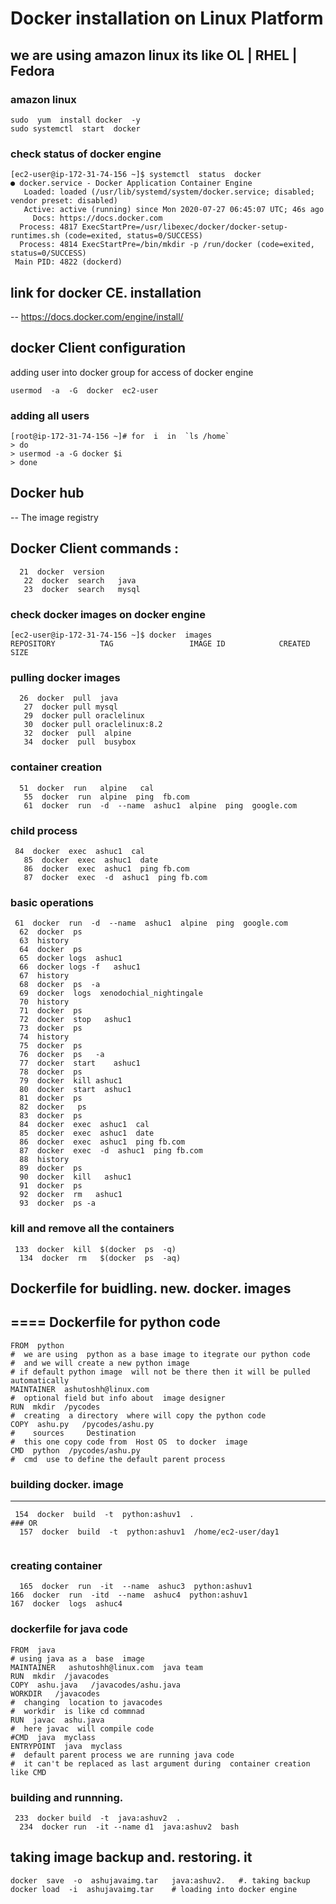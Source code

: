 # Docker installation on Linux Platform
## we are using amazon linux its like OL | RHEL | Fedora

### amazon linux

```
sudo  yum  install docker  -y
sudo systemctl  start  docker 
```

### check status of docker engine 

```
[ec2-user@ip-172-31-74-156 ~]$ systemctl  status  docker  
● docker.service - Docker Application Container Engine
   Loaded: loaded (/usr/lib/systemd/system/docker.service; disabled; vendor preset: disabled)
   Active: active (running) since Mon 2020-07-27 06:45:07 UTC; 46s ago
     Docs: https://docs.docker.com
  Process: 4817 ExecStartPre=/usr/libexec/docker/docker-setup-runtimes.sh (code=exited, status=0/SUCCESS)
  Process: 4814 ExecStartPre=/bin/mkdir -p /run/docker (code=exited, status=0/SUCCESS)
 Main PID: 4822 (dockerd)

```


## link for docker CE. installation 

-- https://docs.docker.com/engine/install/

##  docker Client configuration 

adding  user into docker group for access of docker engine 

```
usermod  -a  -G  docker  ec2-user
```

### adding all users
```
[root@ip-172-31-74-156 ~]# for  i  in  `ls /home`
> do
> usermod -a -G docker $i
> done
```

## Docker hub 

-- The image registry 

## Docker Client commands :
```
  21  docker  version 
   22  docker  search   java 
   23  docker  search   mysql 
 ```
### check docker images on docker engine 

```
[ec2-user@ip-172-31-74-156 ~]$ docker  images
REPOSITORY          TAG                 IMAGE ID            CREATED             SIZE

```
### pulling docker images

```
  26  docker  pull  java 
   27  docker pull mysql
   29  docker pull oraclelinux
   30  docker pull oraclelinux:8.2
   32  docker  pull  alpine  
   34  docker  pull  busybox 

```
### container creation 
```
  51  docker  run   alpine   cal  
   55  docker  run  alpine  ping  fb.com 
   61  docker  run  -d  --name  ashuc1  alpine  ping  google.com 
```
### child process 
```
 84  docker  exec  ashuc1  cal  
   85  docker  exec  ashuc1  date
   86  docker  exec  ashuc1  ping fb.com 
   87  docker  exec  -d  ashuc1  ping fb.com 
  ```
 ### basic operations 
 
 ```
  61  docker  run  -d  --name  ashuc1  alpine  ping  google.com 
   62  docker  ps
   63  history 
   64  docker  ps
   65  docker logs  ashuc1  
   66  docker logs -f   ashuc1  
   67  history 
   68  docker  ps  -a
   69  docker  logs  xenodochial_nightingale
   70  history 
   71  docker  ps
   72  docker  stop   ashuc1  
   73  docker  ps
   74  history 
   75  docker  ps
   76  docker  ps   -a
   77  docker  start    ashuc1  
   78  docker  ps
   79  docker  kill ashuc1  
   80  docker  start  ashuc1  
   81  docker  ps
   82  docker   ps  
   83  docker  ps
   84  docker  exec  ashuc1  cal  
   85  docker  exec  ashuc1  date
   86  docker  exec  ashuc1  ping fb.com 
   87  docker  exec  -d  ashuc1  ping fb.com 
   88  history 
   89  docker  ps
   90  docker  kill   ashuc1  
   91  docker  ps  
   92  docker  rm   ashuc1  
   93  docker  ps -a

 ```

### kill and remove all the containers

```
 133  docker  kill  $(docker  ps  -q)
  134  docker  rm   $(docker  ps  -aq)

```
## Dockerfile for buidling. new. docker. images

==== Dockerfile for python code 
---
```
FROM  python
#  we are using  python as a base image to itegrate our python code 
#  and we will create a new python image
# if default python image  will not be there then it will be pulled automatically 
MAINTAINER  ashutoshh@linux.com
#  optional field but info about  image designer 
RUN  mkdir  /pycodes 
#  creating  a directory  where will copy the python code 
COPY  ashu.py   /pycodes/ashu.py
#    sources     Destination 
#  this one copy code from  Host OS  to docker  image
CMD  python  /pycodes/ashu.py 
#  cmd  use to define the default parent process 

```

### building docker. image
---
```
 154  docker  build  -t  python:ashuv1  . 
### OR
  157  docker  build  -t  python:ashuv1  /home/ec2-user/day1
  
  ```
  
  ### creating container 
  
  ```
    165  docker  run  -it  --name  ashuc3  python:ashuv1 
  166  docker  run  -itd  --name  ashuc4  python:ashuv1 
  167  docker  logs  ashuc4  
  ```
  
### dockerfile for java code
```
FROM  java
# using java as a  base  image
MAINTAINER   ashutoshh@linux.com  java team 
RUN  mkdir  /javacodes
COPY  ashu.java   /javacodes/ashu.java
WORKDIR   /javacodes
#  changing  location to javacodes 
#  workdir  is like cd commnad 
RUN  javac  ashu.java
#  here javac  will compile code 
#CMD  java  myclass
ENTRYPOINT  java  myclass
#  default parent process we are running java code 
#  it can't be replaced as last argument during  container creation like CMD 

```

### building and runnning. 
```
 233  docker build  -t  java:ashuv2  .
  234  docker run  -it --name d1  java:ashuv2  bash 

```

## taking image backup  and. restoring. it 

```
docker  save  -o  ashujavaimg.tar   java:ashuv2.   #. taking backup
docker load  -i  ashujavaimg.tar    # loading into docker engine 

```

